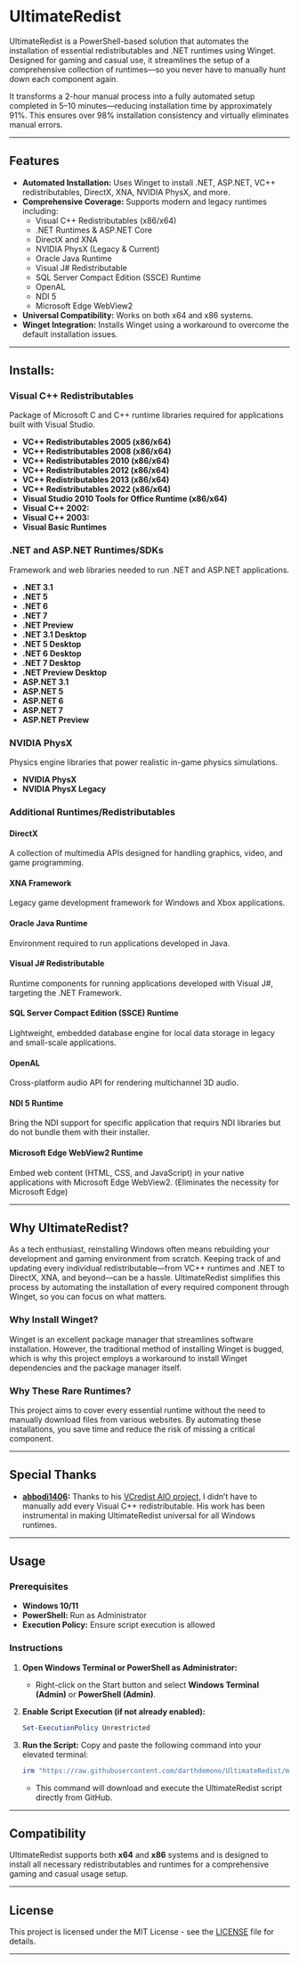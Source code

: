 # UltimateRedist

UltimateRedist is a PowerShell-based solution that automates the installation of essential redistributables and .NET runtimes using Winget. Designed for gaming and casual use, it streamlines the setup of a comprehensive collection of runtimes—so you never have to manually hunt down each component again.

It transforms a 2-hour manual process into a fully automated setup completed in 5–10 minutes—reducing installation time by approximately 91%. This ensures over 98% installation consistency and virtually eliminates manual errors.

---

## Features

- **Automated Installation:** Uses Winget to install .NET, ASP.NET, VC++ redistributables, DirectX, XNA, NVIDIA PhysX, and more.
- **Comprehensive Coverage:** Supports modern and legacy runtimes including:
  - Visual C++ Redistributables (x86/x64)
  - .NET Runtimes & ASP.NET Core
  - DirectX and XNA
  - NVIDIA PhysX (Legacy & Current)
  - Oracle Java Runtime
  - Visual J# Redistributable
  - SQL Server Compact Edition (SSCE) Runtime
  - OpenAL
  - NDI 5
  - Microsoft Edge WebView2
- **Universal Compatibility:** Works on both x64 and x86 systems.
- **Winget Integration:** Installs Winget using a workaround to overcome the default installation issues.

---

## Installs:

### Visual C++ Redistributables
Package of Microsoft C and C++ runtime libraries required for applications built with Visual Studio.

- **VC++ Redistributables 2005 (x86/x64)**
- **VC++ Redistributables 2008 (x86/x64)**
- **VC++ Redistributables 2010 (x86/x64)**
- **VC++ Redistributables 2012 (x86/x64)**
- **VC++ Redistributables 2013 (x86/x64)**
- **VC++ Redistributables 2022 (x86/x64)**
- **Visual Studio 2010 Tools for Office Runtime (x86/x64)**
- **Visual C++ 2002:**
- **Visual C++ 2003:**
- **Visual Basic Runtimes**

### .NET and ASP.NET Runtimes/SDKs
Framework and web libraries needed to run .NET and ASP.NET applications.

- **.NET 3.1**
- **.NET 5**
- **.NET 6**
- **.NET 7**
- **.NET Preview**
- **.NET 3.1 Desktop**
- **.NET 5 Desktop**
- **.NET 6 Desktop**
- **.NET 7 Desktop**
- **.NET Preview Desktop**
- **ASP.NET 3.1**
- **ASP.NET 5**
- **ASP.NET 6**
- **ASP.NET 7**
- **ASP.NET Preview**

### NVIDIA PhysX
Physics engine libraries that power realistic in-game physics simulations.
- **NVIDIA PhysX**
- **NVIDIA PhysX Legacy**

### Additional Runtimes/Redistributables
#### DirectX
A collection of multimedia APIs designed for handling graphics, video, and game programming.
#### XNA Framework
Legacy game development framework for Windows and Xbox applications.
#### Oracle Java Runtime
Environment required to run applications developed in Java.
#### Visual J# Redistributable
Runtime components for running applications developed with Visual J#, targeting the .NET Framework.
#### SQL Server Compact Edition (SSCE) Runtime
Lightweight, embedded database engine for local data storage in legacy and small-scale applications.
#### OpenAL
Cross-platform audio API for rendering multichannel 3D audio.
#### NDI 5 Runtime
Bring the NDI support for specific application that requirs NDI libraries but do not bundle them with their installer.
#### Microsoft Edge WebView2 Runtime
Embed web content (HTML, CSS, and JavaScript) in your native applications with Microsoft Edge WebView2. (Eliminates the necessity for Microsoft Edge)

---

## Why UltimateRedist?

As a tech enthusiast, reinstalling Windows often means rebuilding your development and gaming environment from scratch. Keeping track of and updating every individual redistributable—from VC++ runtimes and .NET to DirectX, XNA, and beyond—can be a hassle. UltimateRedist simplifies this process by automating the installation of every required component through Winget, so you can focus on what matters.

### Why Install Winget?
Winget is an excellent package manager that streamlines software installation. However, the traditional method of installing Winget is bugged, which is why this project employs a workaround to install Winget dependencies and the package manager itself.

### Why These Rare Runtimes?
This project aims to cover every essential runtime without the need to manually download files from various websites. By automating these installations, you save time and reduce the risk of missing a critical component.

---

## Special Thanks

- **[abbodi1406](https://github.com/abbodi1406/):** Thanks to his [VCredist AIO project](https://github.com/abbodi1406/vcredist), I didn’t have to manually add every Visual C++ redistributable. His work has been instrumental in making UltimateRedist universal for all Windows runtimes.

---

## Usage

### Prerequisites
- **Windows 10/11**
- **PowerShell:** Run as Administrator
- **Execution Policy:** Ensure script execution is allowed

### Instructions

1. **Open Windows Terminal or PowerShell as Administrator:**
   - Right-click on the Start button and select **Windows Terminal (Admin)** or **PowerShell (Admin)**.

2. **Enable Script Execution (if not already enabled):**
   ```powershell
   Set-ExecutionPolicy Unrestricted
   ```

3. **Run the Script:**
   Copy and paste the following command into your elevated terminal:
   ```powershell
   irm "https://raw.githubusercontent.com/darthdemono/UltimateRedist/main/UltimateRedist.ps1" | iex
   ```
   - This command will download and execute the UltimateRedist script directly from GitHub.

---

## Compatibility

UltimateRedist supports both **x64** and **x86** systems and is designed to install all necessary redistributables and runtimes for a comprehensive gaming and casual usage setup.

---
## License

This project is licensed under the MIT License - see the [LICENSE](LICENSE) file for details.

---
